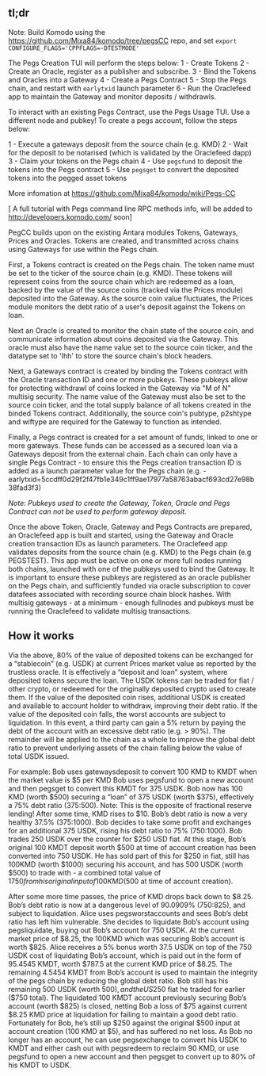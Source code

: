## tl;dr ##

Note: Build Komodo using the https://github.com/Mixa84/komodo/tree/pegsCC repo, and set  `export CONFIGURE_FLAGS='CPPFLAGS=-DTESTMODE'`

The Pegs Creation TUI will perform the steps below:
1 - Create Tokens
2 - Create an Oracle, register as a publisher and subscribe.
3 - Bind the Tokens and Oracles into a Gateway
4 - Create a Pegs Contract
5 - Stop the Pegs chain, and restart with `earlytxid` launch parameter
6 - Run the Oraclefeed app to maintain the Gateway and monitor deposits / withdrawls.

To interact with an existing Pegs Contract, use the Pegs Usage TUI. Use a different node and pubkey! To create a pegs account, follow the steps below:

1 - Execute a gateways deposit from the source chain (e.g. KMD)
2 - Wait for the deposit to be notarised (which is validated by the Oraclefeed dapp)
3 - Claim your tokens on the Pegs chain
4 - Use `pegsfund` to deposit the tokens into the Pegs contract
5 - Use `pegsget` to convert the deposited tokens into the pegged asset tokens

More infomation at https://github.com/Mixa84/komodo/wiki/Pegs-CC

[ A full tutorial with Pegs command line RPC methods info, will be added to http://developers.komodo.com/ soon]

PegCC builds upon on the existing Antara modules Tokens, Gateways, Prices and Oracles.
Tokens are created, and transmitted across chains using Gateways for use within the Pegs chain.

First, a Tokens contract is created on the Pegs chain. The token name must be set to the ticker of the source chain (e.g. KMD). These tokens will represent coins from the source chain which are redeemed as a loan, backed by the value of the source coins (tracked via the Prices module) deposited into the Gateway. As the source coin value fluctuates, the Prices module monitors the debt ratio of a user's deposit against the Tokens on loan. 

Next an Oracle is created to monitor the chain state of the source coin, and communicate information about coins deposited via the Gateway. This oracle must also have the name value set to the source coin ticker, and the datatype set to 'Ihh' to store the source chain's block headers.

Next, a Gateways contract is created by binding the Tokens contract with the Oracle transaction ID and one or more pubkeys. These pubkeys allow for protecting withdrawl of coins locked in the Gateway via "M of N" multisig security. The name value of the Gateway must also be set to the source coin ticker, and the total supply balance of all tokens created in the binded Tokens contract. Additionally, the source coin's pubtype, p2shtype and wiftype are required for the Gateway to function as intended.

Finally, a Pegs contract is created for a set amount of funds, linked to one or more gateways. These funds can be accessed as a secured loan via a Gateways deposit from the external chain. Each chain can only have a single Pegs Contract - to ensure this the Pegs creation transaction ID is added as a launch parameter value for the Pegs chain (e.g. -earlytxid=5ccdff0d29f2f47fb1e349c1ff9ae17977a58763abacf693cd27e98b38fad3f3)

_Note: Pubkeys used to create the Gateway, Token, Oracle and Pegs Contract can not be used to perform gateway deposit._ 

Once the above Token, Oracle, Gateway and Pegs Contracts are prepared, an Oraclefeed app is built and started, using the Gateway and Oracle creation transaction IDs as launch parameters. The Oraclefeed app validates deposits from the source chain (e.g. KMD) to the Pegs chain (e.g PEGSTEST). This app must be active on one or more full nodes running both chains, launched with one of the pubkeys used to bind the Gateway. It is important to ensure these pubkeys are registered as an oracle publisher on the Pegs chain, and sufficiently funded via oracle subscription to cover datafees associated with recording source chain block hashes. With multisig gateways - at a minimum - enough fullnodes and pubkeys must be running the Oraclefeed to validate multisig transactions.

## How it works ##

Via the above, 80% of the value of deposited tokens can be exchanged for a “stablecoin” (e.g. USDK) at current Prices market value as reported by the trustless oracle. It is effectively a “deposit and loan” system, where deposited tokens secure the loan.
The USDK tokens can be traded for fiat / other crypto, or redeemed for the originally deposited crypto used to create them.
If the value of the deposited coin rises, additional USDK is created and available to account holder to withdraw, improving their debt ratio. 
If the value of the deposited coin falls, the worst accounts are subject to liquidation. In this event, a third party can gain a 5% return by paying the debt of the account with an excessive debt ratio (e.g. > 90%). The remainder will be applied to the chain as a whole to improve the global debt ratio to prevent underlying assets of the chain falling below the value of total USDK issued.

For example:
Bob uses gatewaysdeposit to convert 100 KMD to KMDT when the market value is $5 per KMD
Bob uses pegsfund to open a new account and then pegsget to convert this KMDT for 375 USDK.
Bob now has 100 KMD (worth $500) securing a “loan” of 375 USDK (worth $375), effectively a 75% debt ratio (375:500). 
Note: This is the opposite of fractional reserve lending!
After some time, KMD rises to $10. Bob’s debt ratio is now a very healthy 37.5% (375:1000). 
Bob decides to take some profit and exchanges for an additional 375 USDK, rising his debt ratio to 75% (750:1000). 
Bob trades 250 USDK over the counter for $250 USD fiat.
At this stage, Bob’s original 100 KMDT deposit worth $500 at time of account creation has been converted into 750 USDK. He has sold part of this for $250 in fiat, still has 100KMD (worth $1000) securing his account, and has 500 USDK (worth $500) to trade with - a combined total value of $1750 from his original input of 100KMD ($500 at time of account creation).

After some more time passes, the price of KMD drops back down to $8.25. Bob’s debt ratio is now at a dangerous level of 90.0909% (750:825), and subject to liquidation.
Alice uses pegsworstaccounts and sees Bob’s debt ratio has left him vulnerable. She decides to liquidate Bob’s account using pegsliquidate,  buying out Bob’s account for 750 USDK. 
At the current market price of $8.25, the 100KMD which was securing Bob’s account is worth $825. Alice receives a 5% bonus worth 37.5 USDK on top of the 750 USDK cost of liquidating Bob’s account, which is paid out in the form of 95.4545 KMDT, worth $787.5 at the current KMD price of $8.25.
The remaining 4.5454 KMDT from Bob’s account is used to maintain the integrity of the pegs chain by reducing the global debt ratio.
Bob still has his remaining 500 USDK (worth $500), and the US$250 fiat he traded for earlier ($750 total). 
The liquidated 100 KMDT account previously securing Bob’s account (worth $825) is closed, netting Bob a loss of $75 against current $8.25 KMD price at liquidation for failing to maintain a good debt ratio. Fortunately for Bob, he’s still up $250 against the original $500 input at account creation (100 KMD at $5), and has suffered no net loss.
As Bob no longer has an account, he can use pegsexchange to convert his USDK to KMDT and either cash out with pegsredeem to reclaim 90 KMD, or use pegsfund to open a new account and then pegsget to convert up to 80% of his KMDT to USDK.